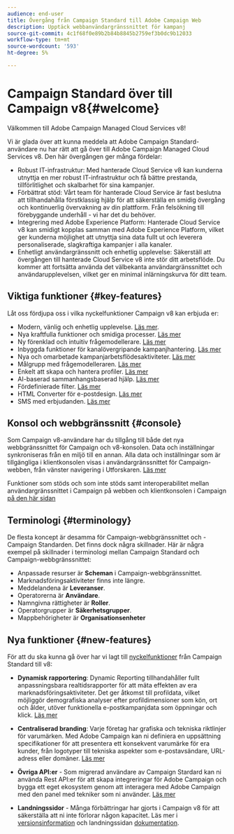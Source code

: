 ```yaml
---
audience: end-user
title: Övergång från Campaign Standard till Adobe Campaign Web
description: Upptäck webbanvändargränssnittet för kampanj
source-git-commit: 4c1f68f0e89b2b84b8845b2759ef3b0dc9b12033
workflow-type: tm+mt
source-wordcount: '593'
ht-degree: 5%

---
```



# Campaign Standard över till Campaign v8{#welcome}

<!--
We are thrilled to annonce that you, as a Campaign Standard user, can now benefit from the new version of Adobe Campaign Web User Interface. The migration is seemless and will allow you to use all the intuitive features designed to simplify the creation of personalized cross-channel campaigns. Campaign Web User Interface also brings a connected canvas with Adobe Experience Platform for a unified experience.
-->

Välkommen till Adobe Campaign Managed Cloud Services v8!

Vi är glada över att kunna meddela att Adobe Campaign Standard-användare nu har rätt att gå över till Adobe Campaign Managed Cloud Services v8. Den här övergången ger många fördelar:

* Robust IT-infrastruktur: Med hanterade Cloud Service v8 kan kunderna utnyttja en mer robust IT-infrastruktur och få bättre prestanda, tillförlitlighet och skalbarhet för sina kampanjer.
* Förbättrat stöd: Vårt team för hanterade Cloud Service är fast beslutna att tillhandahålla förstklassig hjälp för att säkerställa en smidig övergång och kontinuerlig övervakning av din plattform. Från felsökning till förebyggande underhåll - vi har det du behöver.
* Integrering med Adobe Experience Platform: Hanterade Cloud Service v8 kan smidigt kopplas samman med Adobe Experience Platform, vilket ger kunderna möjlighet att utnyttja sina data fullt ut och leverera personaliserade, slagkraftiga kampanjer i alla kanaler.
* Enhetligt användargränssnitt och enhetlig upplevelse: Säkerställ att övergången till hanterade Cloud Service v8 inte stör ditt arbetsflöde. Du kommer att fortsätta använda det välbekanta användargränssnittet och användarupplevelsen, vilket ger en minimal inlärningskurva för ditt team.

<!--
As a Campaign Standard user, we now offer you a way to migrate to Adobe Campaign v8. You will benefit from both the new Campaign Web interface and the v8 console.
-->

## Viktiga funktioner {#key-features}

Låt oss fördjupa oss i vilka nyckelfunktioner Campaign v8 kan erbjuda er:

* Modern, vänlig och enhetlig upplevelse. [Läs mer](../get-started/connect-to-campaign.md).
* Nya kraftfulla funktioner och smidiga processer. [Läs mer](../get-started/user-interface.md)
* Ny förenklad och intuitiv frågemodellerare. [Läs mer](../query/query-modeler-overview.md)
* Inbyggda funktioner för kanalövergripande kampanjhantering. [Läs mer](../msg/gs-messages.md)
* Nya och omarbetade kampanjarbetsflödesaktiviteter. [Läs mer](../workflows/gs-workflows.md)
* Målgrupp med frågemodelleraren. [Läs mer](../query/query-modeler-overview.md)
* Enkelt att skapa och hantera profiler. [Läs mer](../audience/about-recipients.md)
* AI-baserad sammanhangsbaserad hjälp. [Läs mer](../get-started/using-ai.md)
* Fördefinierade filter. [Läs mer](../get-started/predefined-filters.md)
* HTML Converter för e-postdesign. [Läs mer](../email/existing-content.md)
* SMS med erbjudanden. [Läs mer](../msg/offers.md)

## Konsol och webbgränssnitt {#console}

Som Campaign v8-användare har du tillgång till både det nya webbgränssnittet för Campaign och v8-konsolen. Data och inställningar synkroniseras från en miljö till en annan. Alla data och inställningar som är tillgängliga i klientkonsolen visas i användargränssnittet för Campaign-webben, från vänster navigering i Utforskaren. [Läs mer](../get-started/user-interface.md#user-interface-explorer)

Funktioner som stöds och som inte stöds samt interoperabilitet mellan användargränssnittet i Campaign på webben och klientkonsolen i Campaign [på den här sidan](../get-started/capability-matrix.md)

## Terminologi {#terminology}

De flesta koncept är desamma för Campaign-webbgränssnittet och -Campaign Standarden. Det finns dock några skillnader. Här är några exempel på skillnader i terminologi mellan Campaign Standard och Campaign-webbgränssnittet:

<!--
* Profiles are **Recipients** in the console. [Learn more](../audience/gs-audiences-recipients.md).
* Test profiles are **Seed addresses**. [Learn more](../preview-test/test-deliveries.md).
* The delivery preparation is the **Delivery analysis**. [Learn more](../monitor/prepare-send.md).
* Audiences are **Lists**. [Learn more](../audience/gs-audiences-recipients.md).
-->

* Anpassade resurser är **Scheman** i Campaign-webbgränssnittet.
* Marknadsföringsaktiviteter finns inte längre.
* Meddelandena är **Leveranser**.
* Operatorerna är **Användare**.
* Namngivna rättigheter är **Roller**.
* Operatorgrupper är **Säkerhetsgrupper**.
* Mappbehörigheter är **Organisationsenheter**

## Nya funktioner {#new-features}

För att du ska kunna gå över har vi lagt till [nyckelfunktioner](https://experienceleague.adobe.com/docs/experience-cloud/campaign/campaign-standard-migration-home.html) från Campaign Standard till v8:

* **Dynamisk rapportering**: Dynamic Reporting tillhandahåller fullt anpassningsbara realtidsrapporter för att mäta effekten av era marknadsföringsaktiviteter. Det ger åtkomst till profildata, vilket möjliggör demografiska analyser efter profildimensioner som kön, ort och ålder, utöver funktionella e-postkampanjdata som öppningar och klick. [Läs mer](https://experienceleague.adobe.com/docs/experience-cloud/campaign/reporting/get-started-reporting.html)

* **Centraliserad branding**: Varje företag har grafiska och tekniska riktlinjer för varumärken. Med Adobe Campaign kan ni definiera en uppsättning specifikationer för att presentera ett konsekvent varumärke för era kunder, från logotyper till tekniska aspekter som e-postavsändare, URL-adress eller domäner. [Läs mer](https://experienceleague.adobe.com/docs/experience-cloud/campaign/branding/branding-gs.html)

* **Övriga API:er** - Som migrerad användare av Campaign Stardard kan ni använda Rest API:er för att skapa integreringar för Adobe Campaign och bygga ett eget ekosystem genom att interagera med Adobe Campaign med den panel med tekniker som ni använder. [Läs mer](https://experienceleague.adobe.com/docs/experience-cloud/campaign/apis/get-started-apis.html)

* **Landningssidor** - Många förbättringar har gjorts i Campaign v8 för att säkerställa att ni inte förlorar någon kapacitet. Läs mer i [versionsinformation](../rn/release-notes.md#new-24-4) och landningssidan [dokumentation](../landing-pages/get-started-lp.md).

<!--
* Delivery Alerting: In addition to viewing notifications directly in Campaign, Adobe Campaign also provides an email alerting system to trigger email alerts to users or external stakeholders of important system activities. Create, manage, and receive customizable alerts and dashboards to keep track of delivery successes or failures. Adobe Campaign Delivery Alerting boosts efficiency by keeping all involved Adobe Campaign users in a company automatically informed about the delivery execution status, via email and dashboard. 

* Landing Pages: Landing pages are web forms that can be used to capture information on your audiences, offer subscriptions to a service, display data and grow your database. Landing pages can also be used for acquiring or updating existing profiles, and to set up a double opt-in mechanism, allowing you to to protect the platform from wrong or invalid email addresses, or spambots. [Learn more](../landing-pages/get-started-lp.md)
-->